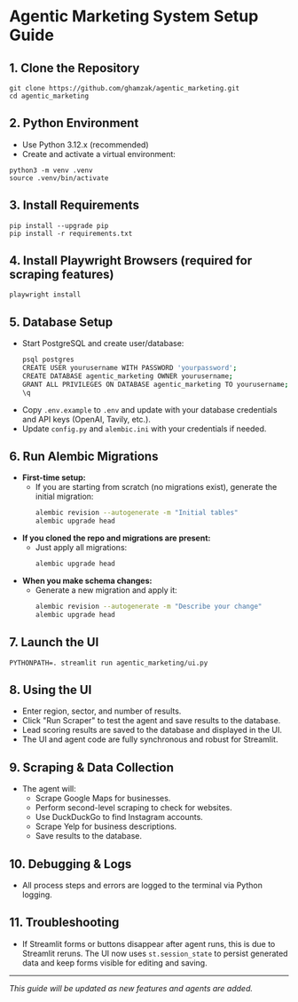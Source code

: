 # Agentic Marketing System Setup Guide

## 1. Clone the Repository
```
git clone https://github.com/ghamzak/agentic_marketing.git
cd agentic_marketing
```

## 2. Python Environment
- Use Python 3.12.x (recommended)
- Create and activate a virtual environment:
```
python3 -m venv .venv
source .venv/bin/activate
```

## 3. Install Requirements
```
pip install --upgrade pip
pip install -r requirements.txt
```

## 4. Install Playwright Browsers (required for scraping features)
```
playwright install
```

## 5. Database Setup
- Start PostgreSQL and create user/database:
  ```sh
  psql postgres
  CREATE USER yourusername WITH PASSWORD 'yourpassword';
  CREATE DATABASE agentic_marketing OWNER yourusername;
  GRANT ALL PRIVILEGES ON DATABASE agentic_marketing TO yourusername;
  \q
  ```
- Copy `.env.example` to `.env` and update with your database credentials and API keys (OpenAI, Tavily, etc.).
- Update `config.py` and `alembic.ini` with your credentials if needed.

## 6. Run Alembic Migrations
- **First-time setup:**
  - If you are starting from scratch (no migrations exist), generate the initial migration:
    ```sh
    alembic revision --autogenerate -m "Initial tables"
    alembic upgrade head
    ```
- **If you cloned the repo and migrations are present:**
  - Just apply all migrations:
    ```sh
    alembic upgrade head
    ```
- **When you make schema changes:**
  - Generate a new migration and apply it:
    ```sh
    alembic revision --autogenerate -m "Describe your change"
    alembic upgrade head
    ```

## 7. Launch the UI
```
PYTHONPATH=. streamlit run agentic_marketing/ui.py
```

## 8. Using the UI
- Enter region, sector, and number of results.
- Click "Run Scraper" to test the agent and save results to the database.
- Lead scoring results are saved to the database and displayed in the UI.
- The UI and agent code are fully synchronous and robust for Streamlit.


## 9. Scraping & Data Collection
- The agent will:
  - Scrape Google Maps for businesses.
  - Perform second-level scraping to check for websites.
  - Use DuckDuckGo to find Instagram accounts.
  - Scrape Yelp for business descriptions.
  - Save results to the database.

## 10. Debugging & Logs
- All process steps and errors are logged to the terminal via Python logging.

## 11. Troubleshooting
- If Streamlit forms or buttons disappear after agent runs, this is due to Streamlit reruns. The UI now uses `st.session_state` to persist generated data and keep forms visible for editing and saving.
---
*This guide will be updated as new features and agents are added.*
